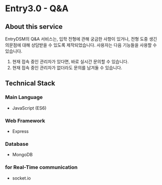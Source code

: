 Entry3.0 - Q&A
===
## About this service

EntryDSM의 Q&A 서비스는, 입학 전형에 관해 궁금한 사항이 있거나, 전형 도중 생긴 의문점에 대해 상담받을 수 있도록 제작되었습니다. 사용자는 다음 기능들을 사용할 수 있습니다.

1. 현재 접속 중인 관리자가 있다면, 바로 실시간 문의할 수 있습니다.
2. 현재 접속 중인 관리자가 없더라도 문의를 남겨둘 수 있습니다.

## Technical Stack

### Main Language
- JavaScript (ES6)

### Web Framework
- Express

### Database
- MongoDB

### for Real-Time communication
- socket.io